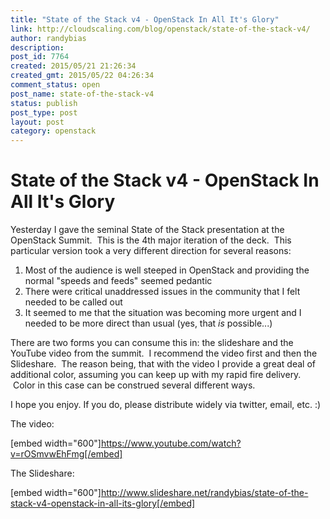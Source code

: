 ```yaml
---
title: "State of the Stack v4 - OpenStack In All It's Glory"
link: http://cloudscaling.com/blog/openstack/state-of-the-stack-v4/
author: randybias
description: 
post_id: 7764
created: 2015/05/21 21:26:34
created_gmt: 2015/05/22 04:26:34
comment_status: open
post_name: state-of-the-stack-v4
status: publish
post_type: post
layout: post
category: openstack
---
```


# State of the Stack v4 - OpenStack In All It's Glory

Yesterday I gave the seminal State of the Stack presentation at the OpenStack Summit.  This is the 4th major iteration of the deck.  This particular version took a very different direction for several reasons:

  1. Most of the audience is well steeped in OpenStack and providing the normal "speeds and feeds" seemed pedantic
  2. There were critical unaddressed issues in the community that I felt needed to be called out
  3. It seemed to me that the situation was becoming more urgent and I needed to be more direct than usual (yes, that *is* possible...)

There are two forms you can consume this in: the slideshare and the YouTube video from the summit.  I recommend the video first and then the Slideshare.  The reason being, that with the video I provide a great deal of additional color, assuming you can keep up with my rapid fire delivery.  Color in this case can be construed several different ways.

I hope you enjoy. If you do, please distribute widely via twitter, email, etc. :)

The video:

[embed width="600"]https://www.youtube.com/watch?v=rOSmvwEhFmg[/embed]

The Slideshare:

[embed width="600"]http://www.slideshare.net/randybias/state-of-the-stack-v4-openstack-in-all-its-glory[/embed]